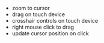 - zoom to cursor
- drag on touch device
- crosshair controls on touch device
- right mouse click to drag
- update cursor position on click
